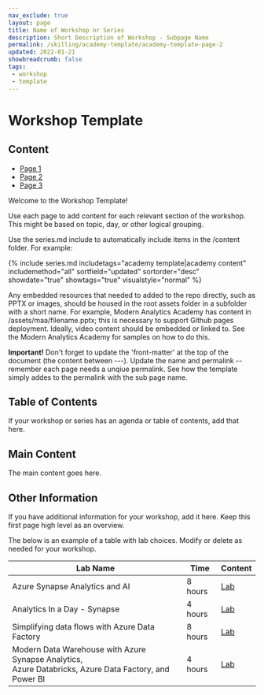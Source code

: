```yaml
---
nav_exclude: true
layout: page
title: Name of Workshop or Series
description: Short Description of Workshop - Subpage Name
permalink: /skilling/academy-template/academy-template-page-2
updated: 2022-01-21
showbreadcrumb: false
tags: 
 - workshop
 - template
---
```


# Workshop Template

##  Content

* [Page 1](/skilling/academy-template/academy-template-page-1)
* [Page 2](/skilling/academy-template/academy-template-page-2)
* [Page 3](/skilling/academy-template/academy-template-page-3)

Welcome to the Workshop Template!

Use each page to add content for each relevant section of the workshop. This might be based on topic, day, or other logical grouping.

Use the series.md include to automatically include items in the /content folder. For example:

{% include series.md 
    includetags="academy template|academy content" 
    includemethod="all" 
    sortfield="updated" sortorder="desc" showdate="true" showtags="true"
    visualstyle="normal"
%}

Any embedded resources that needed to added to the repo directly, such as PPTX or images, should be housed in the root assets folder in a subfolder with a short name. For example, Modern Analytics Academy has content in /assets/maa/filename.pptx; this is necessary to support Github pages deployment. Ideally, video content should be embedded or linked to. See the Modern Analytics Academy for samples on how to do this.

__Important!__ Don't forget to update the 'front-matter' at the top of the document (the content between ---). Update the name and permalink -- remember each page needs a unqiue permalink. See how the template simply addes to the permalink with the sub page name.

## Table of Contents

If your workshop or series has an agenda or table of contents, add that here. 

## Main Content

The main content goes here.

## Other Information

If you have additional information for your workshop, add it here. Keep this first page high level as an overview.

The below is an example of a table with lab choices. Modify or delete as needed for your workshop.

| Lab Name | Time | Content | 
|---|---|---|
| Azure Synapse Analytics and AI | 8 hours | [Lab](https://github.com/microsoft/MCW-Azure-Synapse-Analytics-and-AI/blob/master/Hands-on%20lab/HOL%20step-by%20step%20-%20Azure%20Synapse%20Analytics%20and%20AI.md) |
| Analytics In a Day - Synapse | 4 hours | [Lab](https://github.com/solliancenet/azure-synapse-analytics-day) |
| Simplifying data flows with Azure Data Factory | 8 hours | [Lab](https://github.com/solliancenet/tech-immersion-data-ai/blob/master/data-exp5/README.md) |
| Modern Data Warehouse with Azure Synapse Analytics, <br />Azure Databricks, Azure Data Factory, and Power BI | 4 hours | [Lab](https://github.com/solliancenet/tech-immersion-data-ai/blob/master/data-exp6/README.md) |
